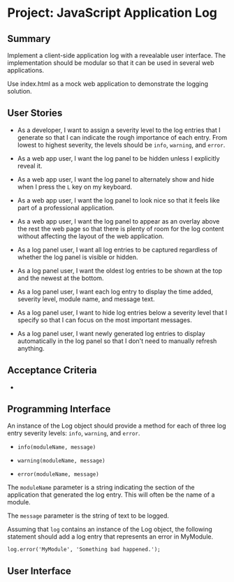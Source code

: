 # Project: JavaScript Application Log

## Summary

Implement a client-side application log with a revealable user interface. The implementation should be modular so that it can be used in several web applications.

Use index.html as a mock web application to demonstrate the logging solution.


## User Stories

* As a developer, I want to assign a severity level to the log entries that I generate so that I can indicate the rough importance of each entry. From lowest to highest severity, the levels should be `info`, `warning`, and `error`.

* As a web app user, I want the log panel to be hidden unless I explicitly reveal it.
* As a web app user, I want the log panel to alternately show and hide when I press the `L` key on my keyboard.
* As a web app user, I want the log panel to look nice so that it feels like part of a professional application.
* As a web app user, I want the log panel to appear as an overlay above the rest the web page so that there is plenty of room for the log content without affecting the layout of the web application.

* As a log panel user, I want all log entries to be captured regardless of whether the log panel is visible or hidden.
* As a log panel user, I want the oldest log entries to be shown at the top and the newest at the bottom.
* As a log panel user, I want each log entry to display the time added, severity level, module name, and message text.
* As a log panel user, I want to hide log entries below a severity level that I specify so that I can focus on the most important messages.
* As a log panel user, I want newly generated log entries to display automatically in the log panel so that I don't need to manually refresh anything.


## Acceptance Criteria

* 


## Programming Interface

An instance of the Log object should provide a method for each of three log entry severity levels: `info`, `warning`, and `error`.

* `info(moduleName, message)`

* `warning(moduleName, message)`

* `error(moduleName, message)`


The `moduleName` parameter is a string indicating the section of the application that generated the log entry. This will often be the name of a module.

The `message` parameter is the string of text to be logged.

Assuming that `log` contains an instance of the Log object, the following statement should add a log entry that represents an error in MyModule.

`log.error('MyModule', 'Something bad happened.');`


## User Interface 
